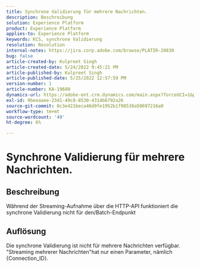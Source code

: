 ```yaml
---
title: Synchrone Validierung für mehrere Nachrichten.
description: Beschreibung
solution: Experience Platform
product: Experience Platform
applies-to: Experience Platform
keywords: KCS, synchrone Validierung
resolution: Resolution
internal-notes: https://jira.corp.adobe.com/browse/PLATIR-20830
bug: false
article-created-by: Kulpreet Singh
article-created-date: 5/24/2022 9:45:21 PM
article-published-by: Kulpreet Singh
article-published-date: 5/25/2022 12:57:59 PM
version-number: 1
article-number: KA-19680
dynamics-url: https://adobe-ent.crm.dynamics.com/main.aspx?forceUCI=1&pagetype=entityrecord&etn=knowledgearticle&id=efcbcfcc-aadb-ec11-a7b6-0022480b01c5
exl-id: 9beeaaee-23d1-49c8-8530-4314b6792a26
source-git-commit: 0c3e421beca46d9fe1952b1f98538a50697216a0
workflow-type: tm+mt
source-wordcount: '49'
ht-degree: 6%

---
```


# Synchrone Validierung für mehrere Nachrichten.

## Beschreibung

Während der Streaming-Aufnahme über die HTTP-API funktioniert die synchrone Validierung nicht für den/Batch-Endpunkt

## Auflösung

Die synchrone Validierung ist nicht für mehrere Nachrichten verfügbar.
&quot;Streaming mehrerer Nachrichten&quot;hat nur einen Parameter, nämlich {Connection_ID}.

